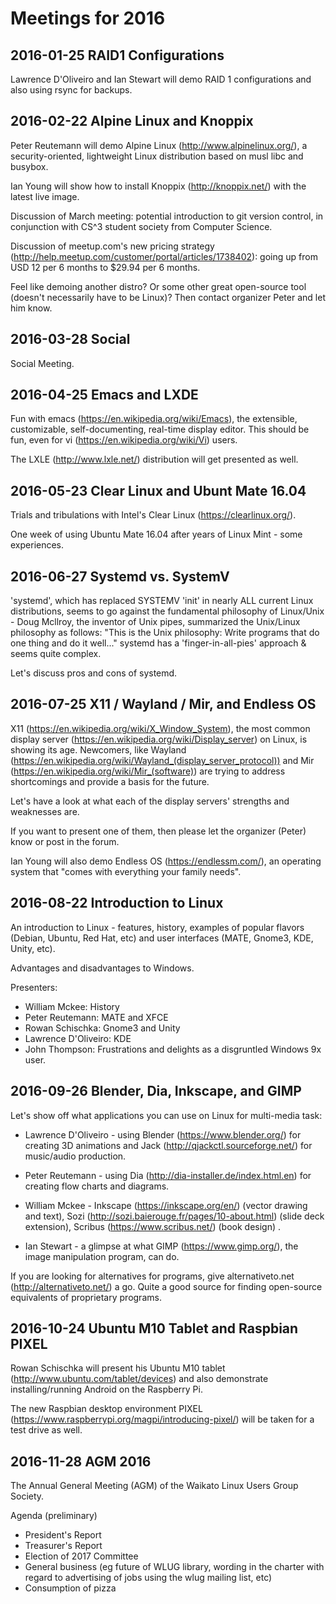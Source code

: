 # Meetings for 2016

## 2016-01-25 RAID1 Configurations

Lawrence D'Oliveiro and Ian Stewart will demo RAID 1 configurations and also using rsync for backups.

## 2016-02-22 Alpine Linux and Knoppix

Peter Reutemann will demo Alpine Linux (http://www.alpinelinux.org/), a security-oriented, lightweight Linux distribution based on musl libc and busybox.

Ian Young will show how to install Knoppix (http://knoppix.net/) with the latest live image.

Discussion of March meeting: potential introduction to git version control, in conjunction with CS^3 student society from Computer Science.

Discussion of meetup.com's new pricing strategy (http://help.meetup.com/customer/portal/articles/1738402): going up from USD 12 per 6 months to $29.94 per 6 months.

Feel like demoing another distro? Or some other great open-source tool (doesn't necessarily have to be Linux)? Then contact organizer Peter and let him know.

## 2016-03-28 Social 

Social Meeting.

## 2016-04-25 Emacs and LXDE

Fun with emacs (https://en.wikipedia.org/wiki/Emacs), the extensible, customizable, self-documenting, real-time display editor. This should be fun, even for vi (https://en.wikipedia.org/wiki/Vi) users.

The LXLE (http://www.lxle.net/) distribution will get presented as well.

## 2016-05-23 Clear Linux and Ubunt Mate 16.04

Trials and tribulations with Intel's Clear Linux (https://clearlinux.org/).

One week of using Ubuntu Mate 16.04 after years of Linux Mint - some experiences.

## 2016-06-27 Systemd vs. SystemV

'systemd', which has replaced SYSTEMV 'init' in nearly ALL current Linux distributions, seems to go against the fundamental philosophy of Linux/Unix - Doug Mcllroy, the inventor of Unix pipes, summarized the Unix/Linux philosophy as follows: "This is the Unix philosophy: Write programs that do one thing and do it well..." systemd has a 'finger-in-all-pies' approach & seems quite complex.

Let's discuss pros and cons of systemd.

## 2016-07-25 X11 / Wayland / Mir, and Endless OS

X11 (https://en.wikipedia.org/wiki/X_Window_System), the most common display server (https://en.wikipedia.org/wiki/Display_server) on Linux, is showing its age. Newcomers, like Wayland (https://en.wikipedia.org/wiki/Wayland_(display_server_protocol)) and Mir (https://en.wikipedia.org/wiki/Mir_(software)) are trying to address shortcomings and provide a basis for the future.

Let's have a look at what each of the display servers' strengths and weaknesses are.

If you want to present one of them, then please let the organizer (Peter) know or post in the forum.

Ian Young will also demo Endless OS (https://endlessm.com/), an operating system that "comes with everything your family needs".

## 2016-08-22 Introduction to Linux

An introduction to Linux - features, history, examples of popular flavors (Debian, Ubuntu, Red Hat, etc) and user interfaces (MATE, Gnome3, KDE, Unity, etc).

Advantages and disadvantages to Windows.

Presenters:

* William Mckee: History
* Peter Reutemann: MATE and XFCE
* Rowan Schischka: Gnome3 and Unity
* Lawrence D'Oliveiro: KDE
* John Thompson: Frustrations and delights as a disgruntled Windows 9x user.

## 2016-09-26 Blender, Dia, Inkscape, and GIMP

Let's show off what applications you can use on Linux for multi-media task:

* Lawrence D'Oliveiro - using Blender (https://www.blender.org/) for creating 3D animations and Jack (http://qjackctl.sourceforge.net/) for music/audio production.

* Peter Reutemann - using Dia (http://dia-installer.de/index.html.en) for creating flow charts and diagrams.

* William Mckee - Inkscape (https://inkscape.org/en/) (vector drawing and text), Sozi (http://sozi.baierouge.fr/pages/10-about.html) (slide deck extension), Scribus (https://www.scribus.net/) (book design) .

* Ian Stewart - a glimpse at what GIMP (https://www.gimp.org/), the image manipulation program, can do.

If you are looking for alternatives for programs, give alternativeto.net (http://alternativeto.net/) a go. Quite a good source for finding open-source equivalents of proprietary programs.

## 2016-10-24 Ubuntu M10 Tablet and Raspbian PIXEL

Rowan Schischka will present his Ubuntu M10 tablet (http://www.ubuntu.com/tablet/devices) and also demonstrate installing/running Android on the Raspberry Pi.

The new Raspbian desktop environment PIXEL (https://www.raspberrypi.org/magpi/introducing-pixel/) will be taken for a test drive as well.

## 2016-11-28 AGM 2016

The Annual General Meeting (AGM) of the Waikato Linux Users Group Society.

Agenda (preliminary)
* President's Report
* Treasurer's Report
* Election of 2017 Committee
* General business (eg future of WLUG library, wording in the charter with regard to advertising of jobs using the wlug mailing list, etc)
* Consumption of pizza

